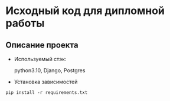 # Исходный код для дипломной работы



## Описание проекта
- Используемый стэк:

  python3.10, Django, Postgres


- Установка зависимостей
```shell
pip install -r requirements.txt
```
